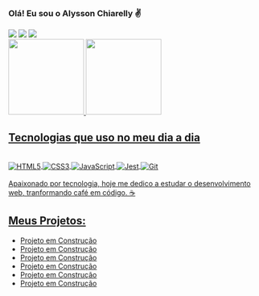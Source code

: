 
### Olá! Eu sou o Alysson Chiarelly ✌️

<div>
        <a href="https://www.linkedin.com/in/alysson-chiarelly-571024a8" target="_blank"><img src="https://img.shields.io/badge/-LinkedIn-%230077B5?style=for-the-badge&logo=linkedin&logoColor=white" target="_blank"></a> 
      <a href="https://instagram.com/alyssonchiarelly" target="_blank"><img src="https://img.shields.io/badge/-Instagram-%23E4405F?style=for-the-badge&logo=instagram&logoColor=white" target="_blank"></a>
      <a href = "mailto:alyssonclr@gmail.com"><img src="https://img.shields.io/badge/-Gmail-%23333?style=for-the-badge&logo=gmail&logoColor=white" target="_blank"></a>
</div>    

<div>
   <a href="https://github.com/devalyssonchiarelly">
 <img height="150em" src="https://github-readme-stats.vercel.app/api?username=devalyssonchiarelly&show_icons=true&theme=dracula&include_all_commits=true&count_private=true"/>
  <img height="150em" src="https://github-readme-stats.vercel.app/api/top-langs/?username=devalyssonchiarelly&layout=compact&langs_count=7&theme=dracula"/>
</div>


## Tecnologias que uso no meu dia a dia

<div style="display: inline_block"><br/>
    <img align="center" alt="HTML5" src="https://img.shields.io/badge/HTML5-E34F26?style=for-the-badge&logo=html5&logoColor=white">
    <img align="center" alt="CSS3" src="https://img.shields.io/badge/CSS3-1572B6?style=for-the-badge&logo=css3&logoColor=white">
    <img align="center" alt="JavaScript" src="https://img.shields.io/badge/JavaScript-F7DF1E?style=for-the-badge&logo=javascript&logoColor=black">
    <img align="center" alt="Jest" src="https://img.shields.io/badge/Jest-323330?style=for-the-badge&logo=Jest&logoColor=white">
    <img align="center" alt="Git" src="https://img.shields.io/badge/GIT-E44C30?style=for-the-badge&logo=git&logoColor=white">
</div><br>
Apaixonado por tecnologia, hoje me dedico a estudar o desenvolvimento web, tranformando café em código. ☕

## Meus Projetos:

- [Projeto em Construção]()<br/>
- [Projeto em Construção]()<br/>
- [Projeto em Construção]()<br/>
- [Projeto em Construção]()<br/>
- [Projeto em Construção]()<br/>
- [Projeto em Construção]()<br/>
